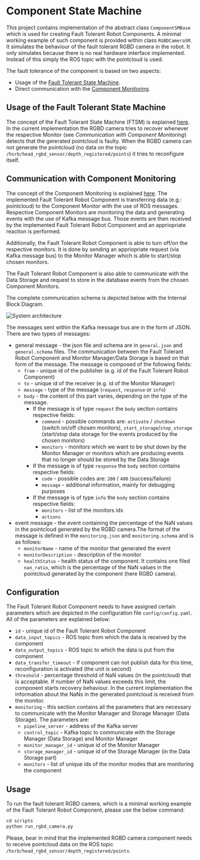 # Component State Machine

This project contains implementation of the abstract class `ComponentSMBase` which is used for creating Fault Tolerant Robot Components. A minimal working example of such component is provided within class `RGBDCameraSM`. It simulates the behaviour of the fault tolerant RGBD camera in the robot. It only simulates because there is no real hardware interface implemented. Instead of this simply the ROS topic with the pointcloud is used.

The fault tolerance of the component is based on two aspects:

* Usage of the [Fault Tolerant State Machine](https://github.com/HBRS-SDP/component-monitoring).
* Direct communication with the [Component Monitoring](https://github.com/HBRS-SDP/component-monitoring).

## Usage of the Fault Tolerant State Machine

The concept of the Fault Tolerant State Machine (FTSM) is explained [here](https://github.com/ropod-project/ftsm). In the current implementation the RGBD camera tries to recover whenever the respective Monitor (see *Communication with Component Monitoring*) detects that the gererated pointcloud is faulty. When the RGBD camera can not generate the pointcloud (no data on the topic `/hsrb/head_rgbd_sensor/depth_registered/points`) it tries to reconfigure itself.

## Communication with Component Monitoring

The concept of the Component Monitoring is explained [here](https://github.com/HBRS-SDP/component-monitoring). The implemented Fault Tolerant Robot Component is transferring data (e.g.: pointcloud) to the Component Monitor with the use of ROS messages. Respective Component Monitors are monitoring the data and generating events with the use of Kafka message bus. Those events are then received by the implemented Fault Tolerant Robot Component and an appriopriate reaction is performed.

Additionally, the Fault Tolerant Robot Component is able to turn off/on the respective monitors. It is done by sending an appriopriate request (via Kafka message bus) to the Monitor Manager which is able to start/stop chosen monitors. 

The Fault Tolerant Robot Component is also able to communicate with the Data Storage and request to store in the database events from the chosen Component Monitors.

The complete communication schema is depicted below with the Internal Block Diagram.

![System architecture](../mas_execution_manager/docs/figures/commponent_sm_comm.png)

The messages sent within the Kafka message bus are in the form of JSON. There are two types of messages:

* general message - the json file and schema are in `general.json` and `general.schema` files. The communication between the Fault Tolerant Robot Component and Monitor Manager/Data Storage is based on that form of the message. The message is composed of the following fields:
  * `from` - unique id of the publisher (e.g. id of the Fault Tolerant Robot Component)
  * `to` - unique id of the receiver (e.g. id of the Monitor Manager)
  * `message` - type of the message (`request`, `response` or `info`)
  * `body` - the content of this part varies, depending on the type of the message.
    * If the message is of type `request` the `body` section contains respective fields:
      * `command` - possible commands are: `activate` / `shutdown` (switch on/off chosen monitors), `start_storage`/`stop_storage` (start/stop data storage for the events produced by the chosen monitors)
      * `monitors` - monitors which we want to be shut down by the Monitor Manager or monitors which are producing events that no longer should be stored by the Data Storage 
    * If the message is of type `response` the `body` section contains respective fields:
      * `code` - possible codes are: `200` / `400` (success/failure)
      * `message` - additional information, mainly for debugging purposes
    * If the message is of type `info` the `body` section contains respective fields:
      * `monitors` - list of the monitors ids
      * `actions`
* event message - the event containing the percentage of the NaN values in the pointcloud generated by the RGBD camera.The format of the message is defined in the `monitoring.json` and `monitoring.schema` and is as follows:
  * `monitorName` - name of the monitor that generated the event
  * `monitorDescription` - description of the monitor
  * `healthStatus` - health status of the component. It contains one filed `nan_ratio`, which is the percentage of the NaN values in the pointcloud generated by the component (here RGBD camera).

## Configuration

The Fault Tolerant Robot Component needs to have assigned certain parameters which are depicted in the configuration file `config/config.yaml`. All of the parameters are explained below:

* `id` - unique id of the Fault Tolerant Robot Component
* `data_input_topics` - ROS topic from which the data is received by the component
* `data_output_topics` - ROS topic to which the data is put from the component
* `data_transfer_timeout` - if component can not publish data for this time, reconfiguration is activated (the unit is second)
* `threshold` - percentage threshold of NaN values (in the pointcloud) that is acceptable. If number of NaN values exceeds this limit, the component starts recovery behaviour. In the current implementation the information about the NaNs in the generated pointcloud is received from the monitor.
* `monitoring` - this section contains all the parameters that are necessary to communicate with the Monitor Manager and Storage Manager (Data Storage). The parameters are:
  * `pipeline_server` - address of the Kafka server
  * `control_topic` - Kafka topic to communicate with the Storage Manager (Data Storage) and Monitor Manager
  * `monitor_manager_id` - unique id of the Monitor Manager
  * `storage_manager_id` - unique id of the Storage Manager (in the Data Storage part)
  * `monitors` - list of unique ids of the monitor modes that are monitoring the component

## Usage

To run the fault tolerant RGBD camera, which is a minimal working example of the Fault Tolerant Robot Component, please use the below command:

```python
cd scripts
python run_rgbd_camera.py
```

Please, bear in mind that the implemented RGBD camera component needs to receive pointcloud data on the ROS topic `/hsrb/head_rgbd_sensor/depth_registered/points`.
